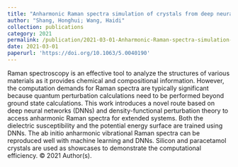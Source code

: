 ```yaml
---
title: "Anharmonic Raman spectra simulation of crystals from deep neural networks"
author: "Shang, Honghui; Wang, Haidi"
collection: publications
category: 2021
permalink: /publication/2021-03-01-Anharmonic-Raman-spectra-simulation-of-crystals-from-deep-neural-networks
date: 2021-03-01
paperurl: 'https://doi.org/10.1063/5.0040190'
---
```


Raman spectroscopy is an effective tool to analyze the structures of various materials as it provides chemical and compositional information. However, the computation demands for Raman spectra are typically significant because quantum perturbation calculations need to be performed beyond ground state calculations. This work introduces a novel route based on deep neural networks (DNNs) and density-functional perturbation theory to access anharmonic Raman spectra for extended systems. Both the dielectric susceptibility and the potential energy surface are trained using DNNs. The ab initio anharmonic vibrational Raman spectra can be reproduced well with machine learning and DNNs. Silicon and paracetamol crystals are used as showcases to demonstrate the computational efficiency. © 2021 Author(s).
